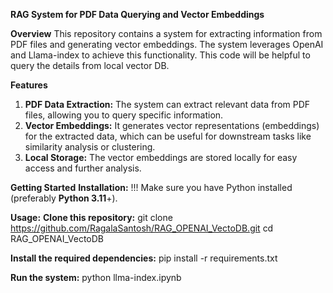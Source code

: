 **RAG System for PDF Data Querying and Vector Embeddings**

**Overview**
This repository contains a system for extracting information from PDF files and generating vector embeddings. The system leverages OpenAI and Llama-index to achieve this functionality. This code will be helpful to query the details from local vector DB.

**Features**
1. **PDF Data Extraction:** The system can extract relevant data from PDF files, allowing you to query specific information.
2. **Vector Embeddings:** It generates vector representations (embeddings) for the extracted data, which can be useful for downstream tasks like similarity analysis or clustering.
3. **Local Storage:** The vector embeddings are stored locally for easy access and further analysis.
   
**Getting Started**
**Installation:**
!!! Make sure you have Python installed (preferably **Python 3.11**+).



**Usage:**
**Clone this repository:**
git clone https://github.com/RagalaSantosh/RAG_OPENAI_VectoDB.git
cd RAG_OPENAI_VectoDB

**Install the required dependencies:**
pip install -r requirements.txt

**Run the system:**
python llma-index.ipynb

